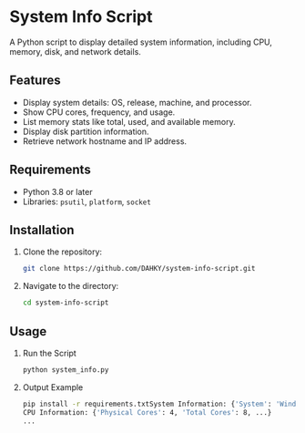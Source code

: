# System Info Script

A Python script to display detailed system information, including CPU, memory, disk, and network details.

## Features
- Display system details: OS, release, machine, and processor.
- Show CPU cores, frequency, and usage.
- List memory stats like total, used, and available memory.
- Display disk partition information.
- Retrieve network hostname and IP address.

## Requirements
- Python 3.8 or later
- Libraries: `psutil`, `platform`, `socket`

## Installation
1. Clone the repository:
   ```bash
   git clone https://github.com/DAHKY/system-info-script.git

2. Navigate to the directory:
   ```bash
   cd system-info-script

## Usage
1. Run the Script
   ```bash
   python system_info.py

2. Output Example
   ```bash
   pip install -r requirements.txtSystem Information: {'System': 'Windows', 'Node Name': 'PC', 'Release': '10', ...}
   CPU Information: {'Physical Cores': 4, 'Total Cores': 8, ...}
   ...
